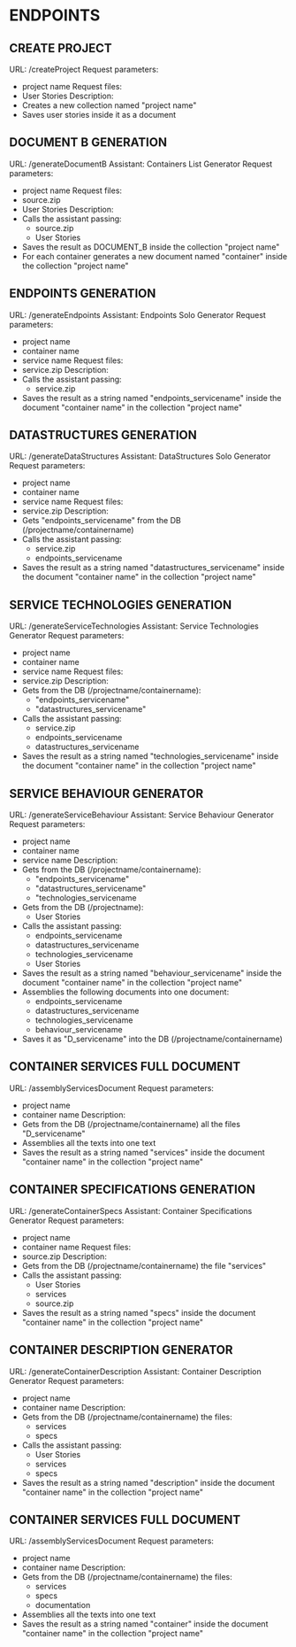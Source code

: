 # ENDPOINTS

## CREATE PROJECT
URL: /createProject
Request parameters:
- project name
Request files:
- User Stories
Description:
- Creates a new collection named "project name"
- Saves user stories inside it as a document

## DOCUMENT B GENERATION
URL: /generateDocumentB
Assistant: Containers List Generator
Request parameters:
- project name
Request files:
- source.zip
- User Stories
Description:
- Calls the assistant passing:
  - source.zip
  - User Stories
- Saves the result as DOCUMENT_B inside the collection "project name"
- For each container generates a new document named "container" inside the collection "project name"

## ENDPOINTS GENERATION
URL: /generateEndpoints
Assistant: Endpoints Solo Generator
Request parameters:
- project name
- container name
- service name
Request files:
- service.zip
Description:
- Calls the assistant passing:
  - service.zip
- Saves the result as a string named "endpoints_servicename" inside the document "container name" in the collection "project name"

## DATASTRUCTURES GENERATION
URL: /generateDataStructures
Assistant: DataStructures Solo Generator
Request parameters:
- project name
- container name
- service name
Request files:
- service.zip
Description:
- Gets "endpoints_servicename" from the DB (/projectname/containername)
- Calls the assistant passing:
  - service.zip
  - endpoints_servicename
- Saves the result as a string named "datastructures_servicename" inside the document "container name" in the collection "project name"

## SERVICE TECHNOLOGIES GENERATION
URL: /generateServiceTechnologies
Assistant: Service Technologies Generator
Request parameters:
- project name
- container name
- service name
Request files:
- service.zip
Description:
- Gets from the DB (/projectname/containername):
  - "endpoints_servicename"
  - "datastructures_servicename" 
- Calls the assistant passing:
  - service.zip
  - endpoints_servicename
  - datastructures_servicename
- Saves the result as a string named "technologies_servicename" inside the document "container name" in the collection "project name"

## SERVICE BEHAVIOUR GENERATOR
URL: /generateServiceBehaviour
Assistant: Service Behaviour Generator
Request parameters:
- project name
- container name
- service name
Description:
- Gets from the DB (/projectname/containername):
  - "endpoints_servicename"
  - "datastructures_servicename"
  - "technologies_servicename
- Gets from the DB (/projectname):
  - User Stories
- Calls the assistant passing:
  - endpoints_servicename
  - datastructures_servicename
  - technologies_servicename
  - User Stories
- Saves the result as a string named "behaviour_servicename" inside the document "container name" in the collection "project name"
- Assemblies the following documents into one document:
  - endpoints_servicename
  - datastructures_servicename
  - technologies_servicename
  - behaviour_servicename
- Saves it as "D_servicename" into the DB (/projectname/containername)

## CONTAINER SERVICES FULL DOCUMENT
URL: /assemblyServicesDocument
Request parameters:
- project name
- container name
Description:
- Gets from the DB (/projectname/containername) all the files "D_servicename"
- Assemblies all the texts into one text
- Saves the result as a string named "services" inside the document "container name" in the collection "project name"

## CONTAINER SPECIFICATIONS GENERATION
URL: /generateContainerSpecs
Assistant: Container Specifications Generator
Request parameters:
- project name
- container name
Request files:
- source.zip
Description:
- Gets from the DB (/projectname/containername) the file "services"
- Calls the assistant passing:
  - User Stories
  - services
  - source.zip
- Saves the result as a string named "specs" inside the document "container name" in the collection "project name"

## CONTAINER DESCRIPTION GENERATOR
URL: /generateContainerDescription
Assistant: Container Description Generator
Request parameters:
- project name
- container name
Description:
- Gets from the DB (/projectname/containername) the files:
  - services
  - specs
- Calls the assistant passing:
  - User Stories
  - services
  - specs
- Saves the result as a string named "description" inside the document "container name" in the collection "project name"

## CONTAINER SERVICES FULL DOCUMENT
URL: /assemblyServicesDocument
Request parameters:
- project name
- container name
Description:
- Gets from the DB (/projectname/containername) the files:
  - services
  - specs
  - documentation
- Assemblies all the texts into one text
- Saves the result as a string named "container" inside the document "container name" in the collection "project name"